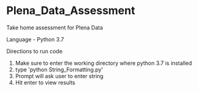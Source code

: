 # Plena_Data_Assessment
Take home assessment for Plena Data

Language - Python 3.7

Directions to run code
1. Make sure to enter the working directory where python 3.7 is installed
2. type 'python String_Formatting.py'
3. Prompt will ask user to enter string
4. Hit enter to view results

